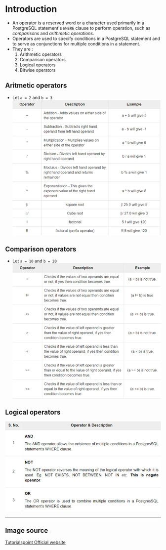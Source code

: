 # Introduction

- An operator is a reserved word or a character used primarily in a PostgreSQL statement's `WHERE` clause to perform operation, such as _comparisons_ and _arithmetic operations_.
- Operators are used to specify conditions in a PostgreSQL statement and to serve as conjunctions for multiple conditions in a statement.
- They are :
  1. Arithmetic operators
  2. Comparison operators
  3. Logical operators
  4. Bitwise operators

## Aritmetic operators

- Let `a = 2` and `b = 3`
  ![aritmetic_operator](../img/psql_arth_op.png)

## Comparison operators

- Let `a = 10` and `b = 20`
  ![comparison_operator](../img/psql_comp_op.png)

## Logical operators

![logical_operator](../img/psql_log_op.png)

---

## Image source

[Tutorialspoint Official website](https://www.tutorialspoint.com/)
